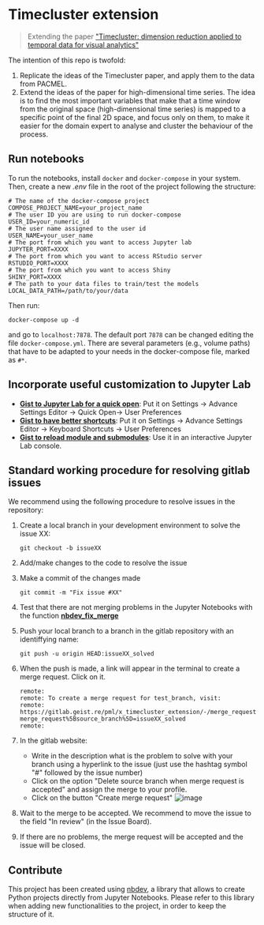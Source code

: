 # Timecluster extension
> Extending the paper ["Timecluster: dimension reduction applied to temporal data for visual analytics"](https://link.springer.com/article/10.1007/s00371-019-01673-y) 


The intention of this repo is twofold:
1. Replicate the ideas of the Timecluster paper, and apply them to the data from PACMEL.
2. Extend the ideas of the paper for high-dimensional time series. The idea is to find the most important variables that make that a time window from
the original space (high-dimensional time series) is mapped to a specific point of the final 2D space, and focus only on them, to make it easier for the
domain expert to analyse and cluster the behaviour of the process.

## Run notebooks

To run the notebooks, install `docker` and `docker-compose` in your system. 
Then, create a new *.env* file in the root of the project following the structure:
```
# The name of the docker-compose project
COMPOSE_PROJECT_NAME=your_project_name
# The user ID you are using to run docker-compose
USER_ID=your_numeric_id
# The user name assigned to the user id
USER_NAME=your_user_name
# The port from which you want to access Jupyter lab
JUPYTER_PORT=XXXX
# The port from which you want to access RStudio server
RSTUDIO_PORT=XXXX
# The port from which you want to access Shiny
SHINY_PORT=XXXX
# The path to your data files to train/test the models
LOCAL_DATA_PATH=/path/to/your/data
```

Then run:

```docker-compose up -d```

and go to `localhost:7878`. The default port `7878` can be changed editing the file `docker-compose.yml`. There are several parameters (e.g., volume paths) that have to be adapted to your needs in the docker-compose file, marked as `#*`.

## Incorporate useful customization to Jupyter Lab

- [**Gist to Jupyter Lab for a quick open**](https://gist.githubusercontent.com/vrodriguezf/2a761ff00d3baf07e4722eeed74c3a86/raw/a1408885af6357e707547f1b7aa304aa18133737/jupyterlab-quickopen-configuration.json):  Put it on Settings -> Advance Settings Editor -> Quick Open-> User Preferences
- [**Gist to have better shortcuts**](https://gist.githubusercontent.com/vrodriguezf/4908100482b6c96ef9d7df944fe0b345/raw): Put it on Settings -> Advance Settings Editor -> Keyboard Shortcuts -> User Preferences
- [**Gist to reload module and submodules**](https://gist.githubusercontent.com/vrodriguezf/1c1d35d04948c78bb4ed26a24ce8ba4a/raw/fb5191019331a0b8f082f60887559ba071ae72e5/reload%2520module%2520and%2520submodules): Use it in an interactive Jupyter Lab console.



## Standard working procedure for resolving gitlab issues
We recommend using the following procedure to resolve issues in the repository:
1. Create a local branch in your development environment to solve the issue XX:
    ```
    git checkout -b issueXX
    ```

2. Add/make changes to the code to resolve the issue
3. Make a commit of the changes made
    ``` 
    git commit -m "Fix issue #XX"
    ```
4. Test that there are not merging problems in the Jupyter Notebooks with the function [**nbdev_fix_merge**](https://nbdev.fast.ai/cli#nbdev_fix_merge)

5.  Push your local branch to a branch in the gitlab repository with an identiffying name:
    ```
    git push -u origin HEAD:issueXX_solved
    ```
6. When the push is made, a link will appear in the terminal to create a merge request. Click on it.
    ```
    remote:
    remote: To create a merge request for test_branch, visit:
    remote:   https://gitlab.geist.re/pml/x_timecluster_extension/-/merge_requests/new?merge_request%5Bsource_branch%5D=issueXX_solved
    remote:
    ```
7. In the gitlab website:
    * Write in the description what is the problem to solve with your branch using a hyperlink to the issue (just use the hashtag symbol "#" followed by the issue number) 
    * Click on the option "Delete source branch when merge request is accepted" and assign the merge to your profile.
    * Click on the button "Create merge request"
![image](/uploads/da18a985a69973ad62a60bc6564304b9/image.png)

8. Wait to the merge to be accepted. We recommend to move the issue to the field "In review" (in the Issue Board).
9. If there are no problems, the merge request will be accepted and the issue will be closed.


## Contribute

This project has been created using [nbdev](https://github.com/fastai/nbdev), a library that allows to create Python projects directly from Jupyter Notebooks. Please refer to this library when adding new functionalities to the project, in order to keep the structure of it.
